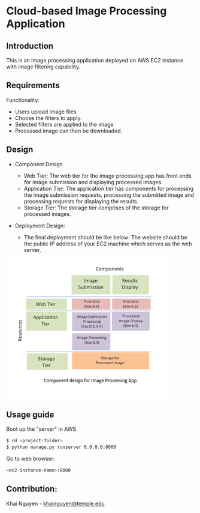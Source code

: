# Cloud-based Image Processing Application

## Introduction

This is an image processing application deployed on AWS EC2 instance with image filtering capability.

## Requirements

Functionality:
* Users upload image files 
* Choose the filters to apply.
* Selected filters are applied to the image 
* Processed image can then be downloaded.

## Design

* Component Design
    * Web Tier: The web tier for the image processing app has front ends for image submission and displaying processed images.
    * Application Tier: The application tier has components for processing the image submission requests, processing the submitted image and processing requests for displaying the results.
    * Storage Tier: The storage tier comprises of the storage for processed images.

* Deployment Design:
    * The final deployment should be like below: The website should be the public IP address of your EC2 machine which serves as the web server. 

![ArchitectureDesign](media/architecture-design.PNG)



## Usage guide 

Boot up the "server" in AWS
    
```bash
$ cd <project-folder>
$ python manage.py runserver 0.0.0.0:8000
```

Go to web browser:
```bash
<ec2-instance-name>:8000
```

## Contribution:

Khai Nguyen - khainguyen@temple.edu